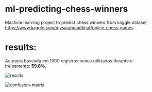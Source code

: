 # ml-predicting-chess-winners
Machine learning project to predict chess winners from kaggle dataset https://www.kaggle.com/mysarahmadbhat/online-chess-games

# results:

Acuracia baseada em 1000 registros nunca utilizados durante o treinamento: <b>59.8%</b>.

![results](https://user-images.githubusercontent.com/11688998/156864925-bedc3e23-dbdd-4999-8599-a6a7b5610b0d.png)

![confusion-matrix](https://user-images.githubusercontent.com/11688998/156493540-4c53cb65-b15b-44fb-9bdf-6e6dac7077d0.png)

